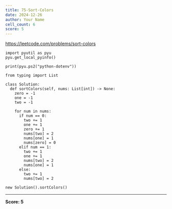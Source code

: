 ```yaml
---
title: 75-Sort-Colors
date: 2024-12-26
author: Your Name
cell_count: 6
score: 5
---
```


https://leetcode.com/problems/sort-colors


```
import pyutil as pyu
pyu.get_local_pyinfo()
```


```
print(pyu.ps2("python-dotenv"))
```


```
from typing import List
```


```
class Solution:
  def sortColors(self, nums: List[int]) -> None:
    zero = -1
    one = -1
    two = -1

    for num in nums:
      if num == 0:
        two += 1
        one += 1
        zero += 1
        nums[two] = 2
        nums[one] = 1
        nums[zero] = 0
      elif num == 1:
        two += 1
        one += 1
        nums[two] = 2
        nums[one] = 1
      else:
        two += 1
        nums[two] = 2
```


```
new Solution().sortColors()
```


---
**Score: 5**